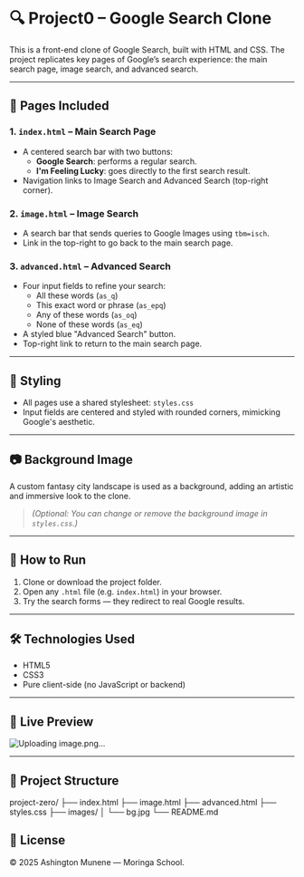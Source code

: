 # 🔍 Project0 – Google Search Clone

This is a front-end clone of Google Search, built with HTML and CSS. The project replicates key pages of Google’s search experience: the main search page, image search, and advanced search.

---

## 📁 Pages Included

### 1. `index.html` – Main Search Page
- A centered search bar with two buttons:
  - **Google Search**: performs a regular search.
  - **I'm Feeling Lucky**: goes directly to the first search result.
- Navigation links to Image Search and Advanced Search (top-right corner).

### 2. `image.html` – Image Search
- A search bar that sends queries to Google Images using `tbm=isch`.
- Link in the top-right to go back to the main search page.

### 3. `advanced.html` – Advanced Search
- Four input fields to refine your search:
  - All these words (`as_q`)
  - This exact word or phrase (`as_epq`)
  - Any of these words (`as_oq`)
  - None of these words (`as_eq`)
- A styled blue "Advanced Search" button.
- Top-right link to return to the main search page.

---

## 🎨 Styling

- All pages use a shared stylesheet: `styles.css`
- Input fields are centered and styled with rounded corners, mimicking Google's aesthetic.

---

## 📷 Background Image

A custom fantasy city landscape is used as a background, adding an artistic and immersive look to the clone.

> *(Optional: You can change or remove the background image in `styles.css`.)*

---

## 🚀 How to Run

1. Clone or download the project folder.
2. Open any `.html` file (e.g. `index.html`) in your browser.
3. Try the search forms — they redirect to real Google results.

---

## 🛠 Technologies Used

- HTML5
- CSS3
- Pure client-side (no JavaScript or backend)

---

## 📸 Live Preview 

![Uploading image.png…]()



---

## 📂 Project Structure

project-zero/
├── index.html
├── image.html
├── advanced.html
├── styles.css
├── images/
│ └── bg.jpg
└── README.md

## 📜 License

&copy; 2025 Ashington Munene — Moringa School.

